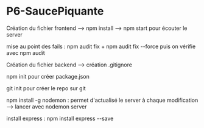 # P6-SaucePiquante

Création du fichier frontend --> npm install --> npm start pour écouter le server

mise au point des fails : npm audit fix + npm audit fix --force puis on vérifie avec npm audit

Création du fichier backend --> création .gitignore

npm init pour créer package.json

git init pour créer le repo sur git

npm install -g nodemon : permet d'actualisé le server à chaque modification --> lancer avec nodemon server

install express : npm install express --save

